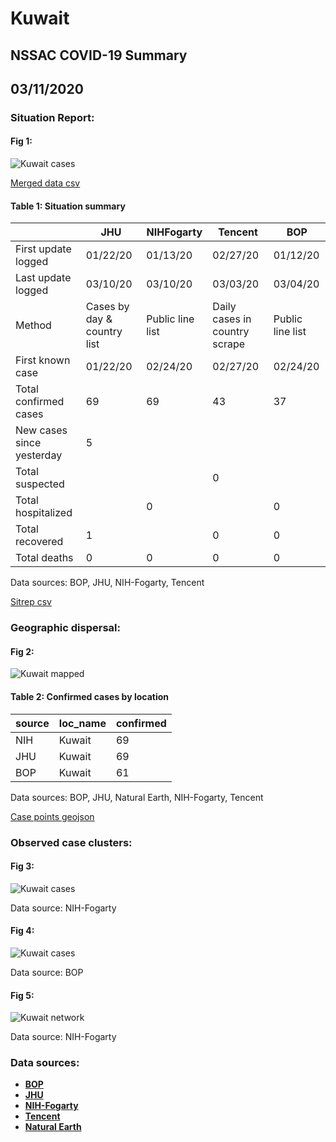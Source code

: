 # Kuwait
## NSSAC COVID-19 Summary
## 03/11/2020



### Situation Report:
#### Fig 1:
![Kuwait cases](../merged_histories/Kuwait_merged_histories.png)

[Merged data csv](https://github.com/SchlittDataSci/SchlittDataSci.github.io/blob/master/data/tables/Kuwait_merged_daily.csv)

#### Table 1: Situation summary


|                           | JHU                         | NIHFogarty       | Tencent                       | BOP              |
|---------------------------|-----------------------------|------------------|-------------------------------|------------------|
| First update logged       | 01/22/20                    | 01/13/20         | 02/27/20                      | 01/12/20         |
| Last update logged        | 03/10/20                    | 03/10/20         | 03/03/20                      | 03/04/20         |
| Method                    | Cases by day & country list | Public line list | Daily cases in country scrape | Public line list |
| First known case          | 01/22/20                    | 02/24/20         | 02/27/20                      | 02/24/20         |
| Total confirmed cases     | 69                          | 69               | 43                            | 37               |
| New cases since yesterday | 5                           |                  |                               |                  |
| Total suspected           |                             |                  | 0                             |                  |
| Total hospitalized        |                             | 0                |                               | 0                |
| Total recovered           | 1                           |                  | 0                             | 0                |
| Total deaths              | 0                           | 0                | 0                             | 0                |

Data sources: BOP, JHU, NIH-Fogarty, Tencent


[Sitrep csv](https://github.com/SchlittDataSci/SchlittDataSci.github.io/blob/master/data/tables/Kuwait_sitrep.csv)

### Geographic dispersal:
#### Fig 2:
![Kuwait mapped](../case_locs/Kuwait_case_locs.png)

#### Table 2: Confirmed cases by location


| source   | loc_name   |   confirmed |
|----------|------------|-------------|
| NIH      | Kuwait     |          69 |
| JHU      | Kuwait     |          69 |
| BOP      | Kuwait     |          61 |

Data sources: BOP, JHU, Natural Earth, NIH-Fogarty, Tencent


[Case points geojson](https://github.com/SchlittDataSci/SchlittDataSci.github.io/blob/master/data/shapes/Kuwait_case_locs.geojson)

### Observed case clusters:
#### Fig 3:
![Kuwait cases](../cluster_analysis/Kuwait_imported_cases_NIHFogarty.png)



Data source: NIH-Fogarty


#### Fig 4:
![Kuwait cases](../cluster_analysis/Kuwait_imported_cases_BOP.png)



Data source: BOP


#### Fig 5:
![Kuwait network](../autochthonous_networks/Kuwait_network.png)



Data source: NIH-Fogarty


### Data sources:
* **[BOP](https://github.com/beoutbreakprepared/nCoV2019)**
* **[JHU](https://github.com/CSSEGISandData/COVID-19)** 
* **[NIH-Fogarty](https://docs.google.com/spreadsheets/d/1jS24DjSPVWa4iuxuD4OAXrE3QeI8c9BC1hSlqr-NMiU/edit#gid=1187587451)** 
* **[Tencent](https://news.qq.com/zt2020/page/feiyan.htm)**
* **[Natural Earth](https://www.naturalearthdata.com/forums/forum/natural-earth-map-data/cultural-vectors/admin-1-states-provinces-and-their-boundaries/)**

<!-- Global site tag (gtag.js) - Google Analytics -->
<script async src="https://www.googletagmanager.com/gtag/js?id=UA-158816269-1"></script>
<script>
  window.dataLayer = window.dataLayer || [];
  function gtag(){dataLayer.push(arguments);}
  gtag('js', new Date());

  gtag('config', 'UA-158816269-1');
</script>